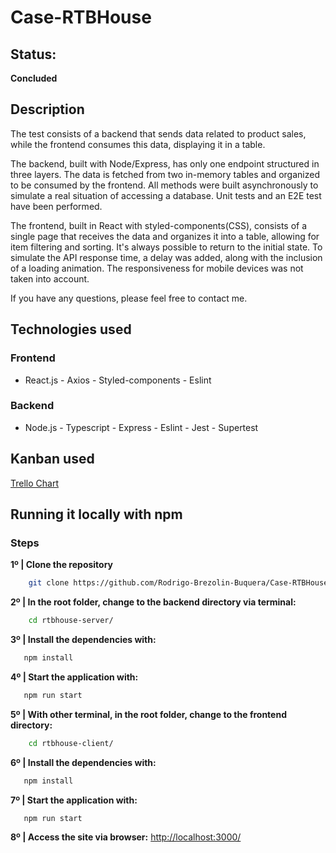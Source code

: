 # Case-RTBHouse

## Status:
**Concluded**

## Description
The test consists of a backend that sends data related to product sales, while the frontend consumes this data, displaying it in a table.

The backend, built with Node/Express, has only one endpoint structured in three layers. The data is fetched from two in-memory tables and organized to be consumed by the frontend. All methods were built asynchronously to simulate a real situation of accessing a database. Unit tests and an E2E test have been performed.

The frontend, built in React with styled-components(CSS), consists of a single page that receives the data and organizes it into a table, allowing for item filtering and sorting. It's always possible to return to the initial state. To simulate the API response time, a delay was added, along with the inclusion of a loading animation. The responsiveness for mobile devices was not taken into account.

If you have any questions, please feel free to contact me.

## Technologies used
### Frontend 
- React.js - Axios  - Styled-components - Eslint

### Backend 
- Node.js - Typescript - Express - Eslint - Jest - Supertest

## Kanban used
[Trello Chart](https://trello.com/b/7OrNGHoE/case-rtb-house-rodrigo-brezolin)

## Running it locally with npm  

### Steps
**1º | Clone the repository**
```bash
    git clone https://github.com/Rodrigo-Brezolin-Buquera/Case-RTBHouse.git
```
**2º | In the root folder, change to the backend directory via terminal:**
```bash
    cd rtbhouse-server/ 
```
**3º | Install the dependencies with:**
```bash
   npm install
```
**4º | Start the application with:**
```bash
   npm run start
```
**5º | With other terminal, in the root folder, change to the frontend directory:**
```bash
    cd rtbhouse-client/
```
**6º | Install the dependencies with:**
```bash
   npm install
```  
**7º | Start the application with:**
```bash
   npm run start
```
**8º | Access the site via browser:**
[http://localhost:3000/](http://localhost:3000/)
